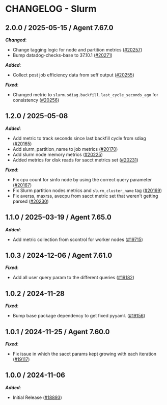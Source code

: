 # CHANGELOG - Slurm

<!-- towncrier release notes start -->

## 2.0.0 / 2025-05-15 / Agent 7.67.0

***Changed***:

* Change tagging logic for node and partition metrics ([#20257](https://github.com/DataDog/integrations-core/pull/20257))
* Bump datadog-checks-base to 37.10.1 ([#20271](https://github.com/DataDog/integrations-core/pull/20271))

***Added***:

* Collect post job efficiency data from seff output ([#20255](https://github.com/DataDog/integrations-core/pull/20255))

***Fixed***:

* Changed metric to `slurm.sdiag.backfill.last_cycle_seconds_ago` for consistency ([#20256](https://github.com/DataDog/integrations-core/pull/20256))

## 1.2.0 / 2025-05-08

***Added***:

* Add metric to track seconds since last backfill cycle from sdiag ([#20165](https://github.com/DataDog/integrations-core/pull/20165))
* Add slurm_partition_name to job metrics ([#20170](https://github.com/DataDog/integrations-core/pull/20170))
* Add slurm node memory metrics ([#20225](https://github.com/DataDog/integrations-core/pull/20225))
* Added metrics for disk reads for sacct metrics set ([#20231](https://github.com/DataDog/integrations-core/pull/20231))

***Fixed***:

* Fix cpu count for sinfo node by using the correct query parameter ([#20167](https://github.com/DataDog/integrations-core/pull/20167))
* Fix Slurm partition nodes metrics and `slurm_cluster_name` tag ([#20169](https://github.com/DataDog/integrations-core/pull/20169))
* Fix averss, maxrss, avecpu from sacct metric set that weren't getting parsed ([#20230](https://github.com/DataDog/integrations-core/pull/20230))

## 1.1.0 / 2025-03-19 / Agent 7.65.0

***Added***:

* Add metric collection from scontrol for worker nodes ([#19715](https://github.com/DataDog/integrations-core/pull/19715))

## 1.0.3 / 2024-12-06 / Agent 7.61.0

***Fixed***:

* Add all user query param to the different queries ([#19182](https://github.com/DataDog/integrations-core/pull/19182))

## 1.0.2 / 2024-11-28

***Fixed***:

* Bump base package dependency to get fixed pyyaml. ([#19156](https://github.com/DataDog/integrations-core/pull/19156))

## 1.0.1 / 2024-11-25 / Agent 7.60.0

***Fixed***:

* Fix issue in which the sacct params kept growing with each iteration ([#19117](https://github.com/DataDog/integrations-core/pull/19117))

## 1.0.0 / 2024-11-06

***Added***:

* Initial Release ([#18893](https://github.com/DataDog/integrations-core/pull/18893))
